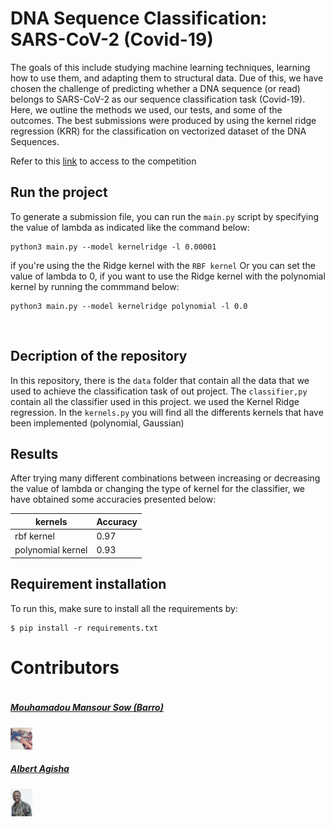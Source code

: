 # DNA Sequence Classification: SARS-CoV-2 (Covid-19) 
The goals of this include studying machine learning techniques, learning how to use
them, and adapting them to structural data. Due of this, we have chosen the challenge of predicting whether a
DNA sequence (or read) belongs to SARS-CoV-2 as our sequence classification task (Covid-19). Here, we outline
the methods we used, our tests, and some of the outcomes. The best submissions were produced by using the
kernel ridge regression (KRR) for the classification on vectorized dataset of the DNA Sequences. </br>


<!-- <br> -->
Refer to this [link](https://www.kaggle.com/competitions/kernel-methods-ammi-2022) to access to the competition 

## Run the project 
To generate a submission file, you can run the `main.py` script by specifying the value of lambda as indicated like the command below:
```
python3 main.py --model kernelridge -l 0.00001
```
if you're using the the Ridge kernel with the ```RBF kernel``` 
Or you can set the value of lambda to 0, if you want to use the Ridge kernel with the polynomial kernel by running the commmand below:
```
python3 main.py --model kernelridge polynomial -l 0.0

```
</br>

## Decription of the repository
In this repository, there is the `data` folder that contain all the data that we used to achieve the classification task of out project.
The `classifier,py` contain all the classifier used in this project. we used the Kernel Ridge regression.
In the `kernels.py` you will find all the differents kernels that have been implemented (polynomial, Gaussian)

## Results
After trying many different combinations between increasing or decreasing the value of lambda or changing the type of kernel for the classifier, we have obtained some accuracies presented below:

|kernels|Accuracy|
|------|--------|
|rbf kernel|0.97|
|polynomial kernel|0.93|

## Requirement installation
To run this, make sure to install all the requirements by:

```
$ pip install -r requirements.txt 
```


# Contributors 
<div style="display:flex;align-items:center">

<div style="display:flex;align-items:center">
    <div>
        <h5> <a href='..'> Mouhamadou Mansour Sow (Barro) </a> </h5> <img src="data/barro.jpeg" height= 7% width= 7%>
<div>
    <h5> <a href='.'> Albert Agisha </a> </h5> <img src="data/albert.png" height= 7% width= 7%>
    
<div>
</div>
